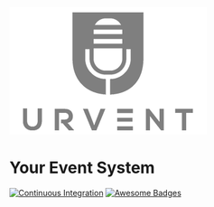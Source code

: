 ![urvent Logo](images/logo.png)

Your Event System
=================

[![Continuous Integration](https://github.com/urvent/docs/workflows/Lint/badge.svg)](https://github.com/urvent/docs/actions)
[![Awesome Badges](https://img.shields.io/badge/read-docs-green.svg)](https://docs.urvent.com)
